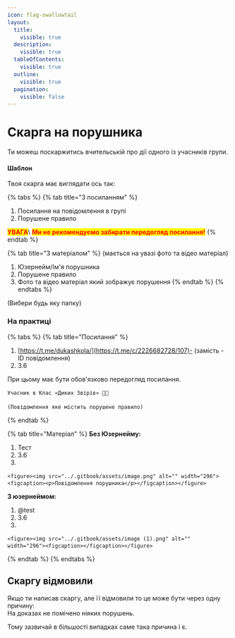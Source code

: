 ```yaml
---
icon: flag-swallowtail
layout:
  title:
    visible: true
  description:
    visible: true
  tableOfContents:
    visible: true
  outline:
    visible: true
  pagination:
    visible: false
---
```


# Скарга на порушника

Ти можеш поскаржитись вчительській про дії одного із учасників групи.

#### Шаблон

Твоя скарга має виглядати ось так:

{% tabs %}
{% tab title="З посиланням" %}
1. Посилання на повідомлення в групі
2. Порушене правило

<mark style="color:red;">**УВАГА**</mark>\ <mark style="color:red;">**Ми не рекомендуємо забирати передогляд посилання!**</mark>&#x20;
{% endtab %}

{% tab title="З матеріалом" %}
(мається на увазі фото та відео матеріал)

1. Юзернейм/Ім'я порушника
2. Порушене правило
3. Фото та відео матеріал який зображує порушення
{% endtab %}
{% endtabs %}

(Вибери будь яку папку)

### На практиці

{% tabs %}
{% tab title="Посилання" %}
1. [https://t.me/dukashkola/](https://t.me/c/2226682728/107)-    (замість - ID повідомлення)
2. 3.6&#x20;

При цьому має бути обов'язково передогляд посилання.&#x20;

```
Учасник в Клас «Диких Звірів» 🦋🦖

(Повідомлення яке містить порушене правило)
```
{% endtab %}

{% tab title="Матеріал" %}
**Без Юзернейму:**

1. Тест&#x20;
2. 3.6&#x20;
3.

    <figure><img src="../.gitbook/assets/image.png" alt="" width="296"><figcaption><p>Повідомлення порушника</p></figcaption></figure>



**З юзернеймом:**

1. @test
2. 3.6
3.

    <figure><img src="../.gitbook/assets/image (1).png" alt="" width="296"><figcaption></figcaption></figure>
{% endtab %}
{% endtabs %}

## Скаргу відмовили

Якщо ти написав скаргу, але її відмовили то це може бути через одну причину:\
На доказах не помічено ніяких порушень.

Тому зазвичай в більшості випадках саме така причина і є.
